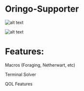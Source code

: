 # Oringo-Supporter
![alt text](https://camo.githubusercontent.com/f7cd00bbfd2125b3909ecae2320fe87976277bb736b41c936572223703ea9012/68747470733a2f2f696d672e736869656c64732e696f2f6769746875622f646f776e6c6f6164732f6d696e646c6573736c796465762f6e6f74656e6f756768636f696e732f746f74616c2e737667)

![alt text](https://camo.githubusercontent.com/7cd21424a2edd5687b3739c55c7bf4608d4a3d507b429d3c69f5a7fc260b68ce/68747470733a2f2f696d672e736869656c64732e696f2f656e64706f696e742e7376673f75726c3d6874747073253341253246253246736869656c6473696f2d70617472656f6e2e76657263656c2e617070253246617069253346757365726e616d65253344726f626f7468616e7a6f25323674797065253344706174726f6e73)

# Features:
Macros (Foraging, Netherwart, etc)

Terminal Solver

QOL Features
